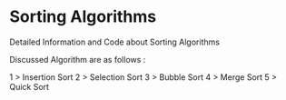 # Sorting Algorithms
Detailed Information and Code about Sorting Algorithms

Discussed Algorithm are as follows :

1 > Insertion Sort
2 > Selection Sort
3 > Bubble Sort
4 > Merge Sort
5 > Quick Sort
